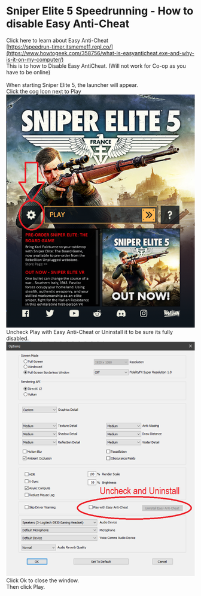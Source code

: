 # Sniper Elite 5 Speedrunning - How to disable Easy Anti-Cheat
Click here to learn about Easy Anti-Cheat</br>
[https://speedrun-timer.itsmeme11.repl.co/](https://www.howtogeek.com/358756/what-is-easyanticheat.exe-and-why-is-it-on-my-computer/)</br>
This is to how to Disable Easy AntiCheat. (Will not work for Co-op as you have to be online)<br/><br/>
When starting Sniper Elite 5, the launcher will appear.<br/>
Click the cog Icon next to Play<br/>
![alt text](https://raw.githubusercontent.com/xZeko-SRC/SE5disableEAC/main/Launcher%20show.png)<br/>
Uncheck Play with Easy Anti-Cheat or Uninstall it to be sure its fully disabled.<br/>
![alt text](https://raw.githubusercontent.com/xZeko-SRC/SE5disableEAC/main/Options%20Show.png)<br/>
Click Ok to close the window.<br/>
Then click Play.
